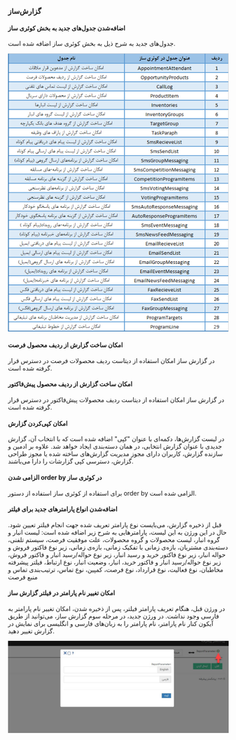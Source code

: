 ### گزارش‌ساز

#### اضافه‌شدن جدول‌های جدید به بخش کوئری ساز
جدول‌های جدید به شرح ذیل به بخش کوئری ساز اضافه شده است.


![photo](https://raw.githubusercontent.com/1stco/PayamGostarDocs/master/releasenote/2.6.0/tablegozaresh.png)

#### امکان ساخت گزارش از ردیف محصول فرصت

در گزارش ساز امکان استفاده از دیتاست ردیف محصولات فرصت در دسترس قرار گرفته شده است.

#### امکان ساخت گزارش از ردیف محصول پیش‌فاکتور

در گزارش ساز امکان استفاده از دیتاست ردیف محصولات پیش‌فاکتور در دسترس قرار گرفته شده است.

#### امکان کپی‌کردن گزارش

در لیست گزارش‌ها، دکمه‌ای با عنوان "کپی" اضافه شده است که با انتخاب آن، گزارش جدیدی با عنوان گزارش انتخابی، در همان دسته‌بندی ایجاد خواهد شد. علاوه بر ادمین و سازنده گزارش، کاربران دارای مجوز مدیریت گزارش‌های ساخته شده یا مجوز طراحی گزارش، دسترسی کپی گزارشات را دارا می‌باشند.

#### الزامی شدن order by در کوئری ساز

برای استفاده از کوئری ساز استفاده از دستور order by  الزامی شده است.

#### اضافه‌شدن انواع پارامترهای جدید برای فیلتر

قبل از ذخیره گزارش، می‌بایست نوع پارامتر تعریف شده جهت انجام فیلتر تعیین شود. حال در این ورژن به این لیست، پارامترهایی به شرح زیر اضافه شده است:
لیست انبار و گروه انبار، لیست محصولات و گروه محصولات، علت موفقیت فرصت، سیستم تلفنی، دسته‌بندی مشتریان، بازه‌ی زمانی با تفکیک زمانی، بازه‌ی زمانی، زیر نوع فاکتور فروش و حواله انبار، زیر نوع فاکتور خرید و رسید انبار، زیر نوع حواله/رسید انبار و فاکتور فروش، زیر نوع حواله/رسید انبار و فاکتور خرید، انبار، وضعیت انبار، نوع ارتباط، فیلتر پیشرفته مخاطبان، نوع فعالیت، نوع قرارداد، نوع فرصت، کمپین، نوع تماس، ترتیب‌بندی تماس و منبع فرصت

#### امکان تغییر نام پارامتر در فیلتر گزارش ساز

در ورژن قبل، هنگام تعریف پارامتر فیلتر، پس از ذخیره شدن، امکان تغییر نام پارامتر به فارسی وجود نداشت. در ورژن جدید، در مرحله سوم گزارش ساز، می‌توانید از طریق آیکون کنار نام پارامتر، نام پارامتر را به زبان‌های فارسی و انگلیسی برای نمایش در گزارش تغییر دهید.


![photo](https://raw.githubusercontent.com/1stco/PayamGostarDocs/master/releasenote/2.6.0/taghirparametr.jpg)
